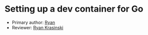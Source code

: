 # Setting up a dev container for Go

* Primary author: [Ryan](https://github.com/rjacob6051)
* Reviewer: [Ryan Krasinski](https://github.com/RunXPS)